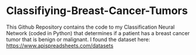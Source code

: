 # Classifiying-Breast-Cancer-Tumors
This Github Repository contains the code to my Classification Neural Network (coded in Python) that determines if a patient has a breast cancer tumor that is benign or malignant.
I found the dataset here: https://www.apispreadsheets.com/datasets
